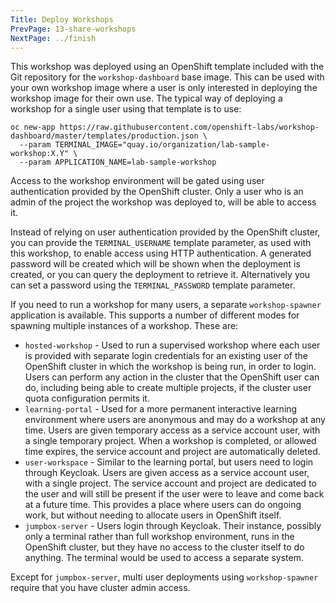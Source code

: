 ```yaml
---
Title: Deploy Workshops
PrevPage: 13-share-workshops
NextPage: ../finish
---
```


This workshop was deployed using an OpenShift template included with the Git repository for the `workshop-dashboard` base image. This can be used with your own workshop image where a user is only interested in deploying the workshop image for their own use. The typical way of deploying a workshop for a single user using that template is to use:

```
oc new-app https://raw.githubusercontent.com/openshift-labs/workshop-dashboard/master/templates/production.json \
  --param TERMINAL_IMAGE="quay.io/organization/lab-sample-workshop:X.Y" \
  --param APPLICATION_NAME=lab-sample-workshop
```

Access to the workshop environment will be gated using user authentication provided by the OpenShift cluster. Only a user who is an admin of the project the workshop was deployed to, will be able to access it.

Instead of relying on user authentication provided by the OpenShift cluster, you can provide the `TERMINAL_USERNAME` template parameter, as used with this workshop, to enable access using HTTP authentication. A generated password will be created which will be shown when the deployment is created, or you can query the deployment to retrieve it. Alternatively you can set a password using the `TERMINAL_PASSWORD` template parameter.

If you need to run a workshop for many users, a separate `workshop-spawner` application is available. This supports a number of different modes for spawning multiple instances of a workshop. These are:

* `hosted-workshop` - Used to run a supervised workshop where each user is provided with separate login credentials for an existing user of the OpenShift cluster in which the workshop is being run, in order to login. Users can perform any action in the cluster that the OpenShift user can do, including being able to create multiple projects, if the cluster user quota configuration permits it.
* `learning-portal` - Used for a more permanent interactive learning environment where users are anonymous and may do a workshop at any time. Users are given temporary access as a service account user, with a single temporary project. When a workshop is completed, or allowed time expires, the service account and project are automatically deleted.
* `user-workspace` - Similar to the learning portal, but users need to login through Keycloak. Users are given access as a service account user, with a single project. The service account and project are dedicated to the user and will still be present if the user were to leave and come back at a future time. This provides a place where users can do ongoing work, but without needing to allocate users in OpenShift itself.
* `jumpbox-server` - Users login through Keycloak. Their instance, possibly only a terminal rather than full workshop environment, runs in the OpenShift cluster, but they have no access to the cluster itself to do anything. The terminal would be used to access a separate system.

Except for `jumpbox-server`, multi user deployments using `workshop-spawner` require that you have cluster admin access.
